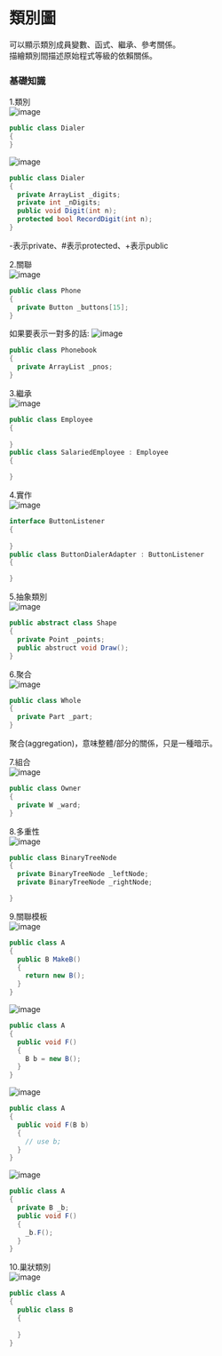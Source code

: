 # 類別圖
可以顯示類別成員變數、函式、繼承、參考關係。  
描繪類別間描述原始程式等級的依賴關係。

### 基礎知識
1.類別  
![image](/類別圖/assets/1.jpg)

```csharp
public class Dialer
{
}
```
![image](/類別圖/assets/2.jpg)

```csharp
public class Dialer
{
  private ArrayList _digits;
  private int _nDigits;
  public void Digit(int n);
  protected bool RecordDigit(int n);
}
```
-表示private、#表示protected、+表示public

2.關聯  
![image](/類別圖/assets/3.jpg)
```csharp
public class Phone
{
  private Button _buttons[15];
}
```
如果要表示一對多的話:
![image](/類別圖/assets/4.jpg)
```csharp
public class Phonebook
{
  private ArrayList _pnos;
}
```

3.繼承  
![image](/類別圖/assets/5.jpg)
```csharp
public class Employee
{
  
}
public class SalariedEmployee : Employee
{

}
```
4.實作  
![image](/類別圖/assets/6.jpg)
```csharp
interface ButtonListener
{
  
}
public class ButtonDialerAdapter : ButtonListener
{

}
```
5.抽象類別  
![image](/類別圖/assets/7.jpg)
```csharp
public abstract class Shape
{
  private Point _points;
  public abstruct void Draw();
}
```
6.聚合  
![image](/類別圖/assets/8.jpg)
```csharp
public class Whole
{
  private Part _part;
}
```
聚合(aggregation)，意味整體/部分的關係，只是一種暗示。  

7.組合  
![image](/類別圖/assets/9.jpg)
```csharp
public class Owner
{
  private W _ward;
}
```
8.多重性  
![image](/類別圖/assets/10.jpg)
```csharp
public class BinaryTreeNode
{
  private BinaryTreeNode _leftNode;
  private BinaryTreeNode _rightNode;

}
```
9.關聯模板  
![image](/類別圖/assets/11.jpg)
```csharp
public class A
{
  public B MakeB()
  {
    return new B();
  }
}
```

![image](/類別圖/assets/12.jpg)
```csharp
public class A
{
  public void F()
  {
    B b = new B();
  }
}
```

![image](/類別圖/assets/13.jpg)
```csharp
public class A
{
  public void F(B b)
  {
    // use b;
  }
}
```
![image](/類別圖/assets/14.jpg)
```csharp
public class A
{
  private B _b;
  public void F()
  {
    _b.F();
  }
}
```


10.巢狀類別  
![image](/類別圖/assets/15.jpg)
```csharp
public class A
{
  public class B 
  {
  
  }
}
```
